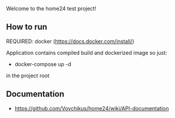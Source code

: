 Welcome to the home24 test project!

## How to run

REQUIRED: docker (https://docs.docker.com/install/)

Application contains compiled build and dockerized image so just:

* docker-compose up -d

in the project root

## Documentation

* https://github.com/Vovchikus/home24/wiki/API-documentation
